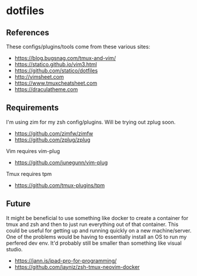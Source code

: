 # dotfiles

## References
These configs/plugins/tools come from these various sites:  

* https://blog.bugsnag.com/tmux-and-vim/
* https://statico.github.io/vim3.html
* https://github.com/statico/dotfiles
* http://vimsheet.com
* https://www.tmuxcheatsheet.com
* https://draculatheme.com


## Requirements
I'm using zim for my zsh config/plugins. Will be trying out zplug soon.  
* https://github.com/zimfw/zimfw
* https://github.com/zplug/zplug

Vim requires vim-plug  
* https://github.com/junegunn/vim-plug

Tmux requires tpm  
* https://github.com/tmux-plugins/tpm

## Future
It might be beneficial to use something like docker to create a container for tmux and zsh
and then to just run everything out of that container. This could be useful for getting
up and running quickly on a new machine/server. One of the problems would be having to
essentially install an OS to run my perfered dev env. It'd probably still be smaller than
something like visual studio.  
* https://jann.is/ipad-pro-for-programming/
* https://github.com/jayniz/zsh-tmux-neovim-docker
